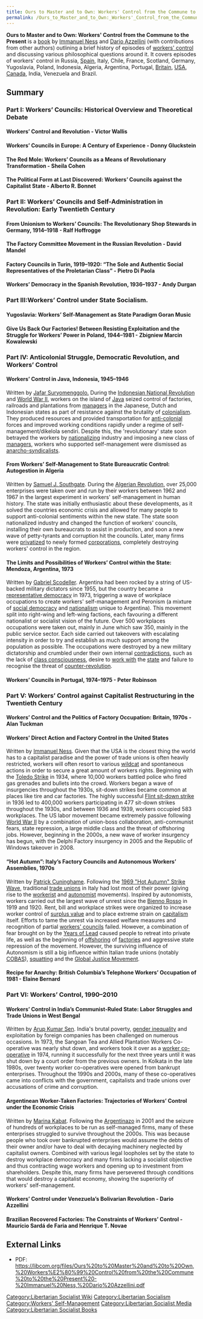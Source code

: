 ```yaml
---
title: Ours to Master and to Own: Workers' Control from the Commune to the Present
permalink: /Ours_to_Master_and_to_Own:_Workers'_Control_from_the_Commune_to_the_Present/
---
```


**Ours to Master and to Own: Workers' Control from the Commune to the
Present** is a [book](List_of_Libertarian_Socialist_Media.md "wikilink") by
[Immanuel Ness](Immanuel_Ness.md "wikilink") and [Dario
Azzellini](Dario_Azzellini.md "wikilink") (with contributions from other
authors) outlining a brief history of episodes of [workers'
control](Workers'_Self-Management.md "wikilink") and discussing various
philosophical questions around it. It covers episodes of workers'
control in Russia, [Spain](Spain.md "wikilink"), Italy, Chile, France,
Scotland, Germany, Yugoslavia, Poland, Indonesia, Algeria, Argentina,
Portugal, [Britain](United_Kingdom.md "wikilink"),
[USA](United_States_of_America.md "wikilink"), [Canada](Canada.md "wikilink"),
India, Venezuela and Brazil.

## Summary

### Part I: Workers’ Councils: Historical Overview and Theoretical Debate

#### Workers’ Control and Revolution - Victor Wallis

#### Workers’ Councils in Europe: A Century of Experience - Donny Gluckstein

#### The Red Mole: Workers’ Councils as a Means of Revolutionary Transformation - Sheila Cohen

#### The Political Form at Last Discovered: Workers’ Councils against the Capitalist State - Alberto R. Bonnet

### Part II: Workers’ Councils and Self-Administration in Revolution: Early Twentieth Century

#### From Unionism to Workers’ Councils: The Revolutionary Shop Stewards in Germany, 1914–1918 - Ralf Hoffrogge

#### The Factory Committee Movement in the Russian Revolution - David Mandel

#### Factory Councils in Turin, 1919–1920: “The Sole and Authentic Social Representatives of the Proletarian Class” - Pietro Di Paola

#### Workers’ Democracy in the Spanish Revolution, 1936–1937 - Andy Durgan

### Part III:Workers’ Control under State Socialism.

#### Yugoslavia: Workers’ Self-Management as State Paradigm Goran Music

#### Give Us Back Our Factories! Between Resisting Exploitation and the Struggle for Workers’ Power in Poland, 1944–1981 - Zbigniew Marcin Kowalewski

### Part IV: Anticolonial Struggle, Democratic Revolution, and Workers’ Control

#### Workers’ Control in Java, Indonesia, 1945–1946

Written by [Jafar Suryomenggolo.](Jafar_Suryomenggolo.md "wikilink") During
the [Indonesian National
Revolution](Indonesian_National_Revolution#Workers'_Self-Management.md "wikilink")
and [World War II](World_War_II.md "wikilink"), workers on the island of
[Java](Republic_of_Indonesia.md "wikilink") seized control of factories,
railroads and plantations from [managers](Boss.md "wikilink") in the
Japanese, Dutch and Indonesian states as part of resistance against the
brutality of [colonialism](colonialism.md "wikilink"). They produced
resources and provided transportation for
[anti-colonial](Anti-Colonialism.md "wikilink") forces and improved working
conditions rapidly under a regime of self-management/dikelola sendiri.
Despite this, the 'revolutionary' state soon betrayed the workers by
[nationalizing](Nationalization.md "wikilink") industry and imposing a new
class of [managers](Boss.md "wikilink"), workers who supported
self-management were dismissed as
[anarcho-syndicalists](Anarcho-Syndicalism.md "wikilink").

#### From Workers’ Self-Management to State Bureaucratic Control: Autogestion in Algeria

Written by [Samuel J. Southgate](Samuel_J._Southgate.md "wikilink"). During
the [Algerian Revolution](Algerian_Revolution.md "wikilink"), over 25,000
enterprises were taken over and run by their workers between 1962 and
1967 in the largest experiment in workers' self-management in human
history. The state was initially enthusiastic about these developments,
as it solved the countries economic crisis and allowed for many people
to support anti-colonial sentiments within the new state. The state soon
nationalized industry and changed the function of workers' councils,
installing their own bureaucrats to assist in production, and soon a new
wave of petty-tyrants and corruption hit the councils. Later, many firms
were [privatized](Privatization.md "wikilink") to newly formed
[corporations](Corporation.md "wikilink"), completely destroying workers'
control in the region.

#### The Limits and Possibilities of Workers’ Control within the State: Mendoza, Argentina, 1973

Written by [Gabriel Scodeller](Gabriel_Scodeller.md "wikilink"). Argentina
had been rocked by a string of US-backed military dictators since 1955,
but the country became a [representative
democracy](Representative_Democracy.md "wikilink") in 1973, triggering a
wave of workplace occupations to create workers' self-management and
Peronism (a mixture of [social democracy](Social_Democracy.md "wikilink")
and [nationalism](nationalism.md "wikilink") unique to Argentina). This
movement split into right-wing and left-wing factions, each favouring a
different nationalist or socialist vision of the future. Over 500
workplaces occupations were taken out, mainly in June which saw 350,
mainly in the public service sector. Each side carried out takeovers
with escalating intensity in order to try and establish as much support
among the population as possible. The occupations were destroyed by a
new military dictatorship and crumbled under their own internal
[contradictions](Contradiction_(Sociology).md "wikilink"), such as the lack
of [class consciousness](Class_Consciousness.md "wikilink"), desire to
[work with](Reformism.md "wikilink") the [state](State_(Polity).md "wikilink")
and failure to recognise the threat of
[counter-revolution](Counter-Revolution.md "wikilink").

#### Workers’ Councils in Portugal, 1974–1975 - Peter Robinson

### Part V: Workers’ Control against Capitalist Restructuring in the Twentieth Century

#### Workers’ Control and the Politics of Factory Occupation: Britain, 1970s - Alan Tuckman

#### Workers’ Direct Action and Factory Control in the United States

Written by [Immanuel Ness](Immanuel_Ness.md "wikilink"). Given that the USA
is the closest thing the world has to a capitalist paradise and the
power of trade unions is often heavily restricted, workers will often
resort to various [wildcat](Wildcat_Strike.md "wikilink") and spontaneous
actions in order to secure a great amount of workers rights. Beginning
with the [Toledo Strike](1934_Toledo_Strike.md "wikilink") in 1934, where
10,000 workers battled police who fired gas grenades and bullets into
the crowd. Workers began a wave of insurgencies throughout the 1930s,
sit-down strikes became common at places like tire and car factories.
The highly successful [Flint sit-down
strike](1936_Flint_Sit-Down_Strike.md "wikilink") in 1936 led to 400,000
workers participating in 477 sit-down strikes throughout the 1930s, and
between 1936 and 1939, workers occupied 583 workplaces. The US labor
movement became extremely passive following [World War
II](World_War_II.md "wikilink") by a combination of union-boss
collaboration, anti-communist fears, state repression, a large middle
class and the threat of offshoring jobs. However, beginning in the
2000s, a new wave of worker insurgency has begun, with the Delphi
Factory insurgency in 2005 and the Republic of Windows takeover in 2008.

#### “Hot Autumn”: Italy’s Factory Councils and Autonomous Workers’ Assemblies, 1970s

Written by [Patrick Cuninghame](Patrick_Cuninghame.md "wikilink").
Following the [1969 "Hot Autumn" Strike
Wave](1969_Italian_Hot_Autumn.md "wikilink"), traditional [trade
unions](Trade_Union.md "wikilink") in Italy had lost most of their power
(giving rise to the [workerist](Workerism.md "wikilink") and
[autonomist](Autonomism.md "wikilink") movements). Inspired by autonomists,
workers carried out the largest wave of unrest since the [Bienno
Rosso](Bienno_Rosso.md "wikilink") in 1919 and 1920. Rent, bill and
workplace strikes were organized to increase worker control of [surplus
value](Surplus_Value.md "wikilink") and to place extreme strain on
[capitalism](capitalism.md "wikilink") itself. Efforts to tame the unrest
via increased welfare measures and recognition of partial [workers'
councils](Workers'_Council.md "wikilink") failed. However, a combination of
fear brought on by the [Years of Lead](Years_of_Lead_(Italy).md "wikilink")
caused people to retreat into private life, as well as the beginning of
[offshoring](offshoring.md "wikilink") of [factories](Factory.md "wikilink")
and aggressive state repression of the movement. However, the surviving
influence of Autonomism is still a big influence within Italian trade
unions (notably [COBAS](COBAS.md "wikilink")),
[squatting](squatting.md "wikilink") and the [Global Justice
Movement](Global_Justice_Movement.md "wikilink").

#### Recipe for Anarchy: British Columbia’s Telephone Workers’ Occupation of 1981 - Elaine Bernard

### Part VI: Workers’ Control, 1990–2010

#### Workers’ Control in India’s Communist-Ruled State: Labor Struggles and Trade Unions in West Bengal

Written by [Arup Kumar Sen](Arup_Kumar_Sen.md "wikilink"). India's brutal
poverty, [gender inequality](Patriarchy.md "wikilink") and exploitation by
foreign companies has been challenged on numerous occasions. In 1973,
the Sangoan Tea and Allied Plantation Workers Co-operative was nearly
shut down, and workers took it over as a [worker
co-operative](Worker_Co-operative.md "wikilink") in 1974, running it
successfully for the next three years until it was shut down by a court
order from the previous owners. In Kolkata in the late 1980s, over
twenty worker co-operatives were opened from bankrupt enterprises.
Throughout the 1990s and 2000s, many of these co-operatives came into
conflicts with the government, capitalists and trade unions over
accusations of crime and corruption.

#### Argentinean Worker-Taken Factories: Trajectories of Workers’ Control under the Economic Crisis

Written by [Marina Kabat](Marina_Kabat.md "wikilink"). Following the
[Argentinazo](Argentinazo.md "wikilink") in 2001 and the seizure of
hundreds of workplaces to be run as self-managed firms, many of these
enterprises struggled to survive throughout the 2000s. This was because
people who took over bankrupted enterprises would assume the debts of
their owner and/or have to deal with decaying machinery neglected by
capitalist owners. Combined with various legal loopholes set by the
state to destroy workplace democracy and many firms lacking a socialist
objective and thus contracting wage workers and opening up to investment
from shareholders. Despite this, many firms have persevered through
conditions that would destroy a capitalist economy, showing the
superiority of workers' self-management.

#### Workers’ Control under Venezuela’s Bolivarian Revolution - Dario Azzellini

#### Brazilian Recovered Factories: The Constraints of Workers’ Control - Maurício Sardá de Faria and Henrique T. Novae

## External Links

- PDF:
  <https://libcom.org/files/Ours%20to%20Master%20and%20to%20Own,%20Workers%E2%80%99%20Control%20from%20the%20Commune%20to%20the%20Present%20-%20Immanuel%20Ness,%20Dario%20Azzellini.pdf>

[Category:Libertarian Socialist
Wiki](Category:Libertarian_Socialist_Wiki.md "wikilink")
[Category:Libertarian
Socialism](Category:Libertarian_Socialism.md "wikilink") [Category:Workers'
Self-Management](Category:Workers'_Self-Management.md "wikilink")
[Category:Libertarian Socialist
Media](Category:Libertarian_Socialist_Media.md "wikilink")
[Category:Libertarian Socialist
Books](Category:Libertarian_Socialist_Books.md "wikilink")